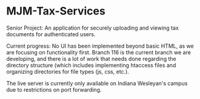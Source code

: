 # MJM-Tax-Services
Senior Project: An application for securely uploading and viewing tax documents for authenticated users.

Current progress: No UI has been implemented beyond basic HTML, as we are focusing on functionality first. Branch 116 is the current branch we are developing, and there is a lot of work that needs done regarding the directory structure (which includes implementing htaccess files and organizing directories for file types (js, css, etc.).

The live server is currently only available on Indiana Wesleyan's campus due to restrictions on port forwarding.
